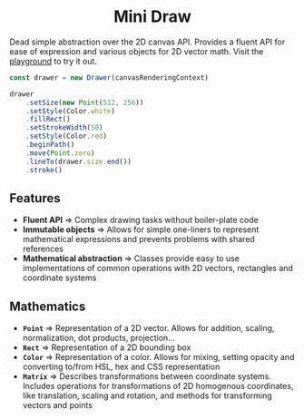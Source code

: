 <h1 align=center>Mini Draw</h1>

Dead simple abstraction over the 2D canvas API. Provides a fluent API for ease of expression and various objects for 2D vector math. Visit the [playground](https://bt7s7k7.github.io/Drawer/) to try it out.

```ts
const drawer = new Drawer(canvasRenderingContext)

drawer
    .setSize(new Point(512, 256))
    .setStyle(Color.white)
    .fillRect()
    .setStrokeWidth(50)
    .setStyle(Color.red)
    .beginPath()
    .move(Point.zero)
    .lineTo(drawer.size.end())
    .stroke()
```

## Features

  - **Fluent API** ⇒ Complex drawing tasks without boiler-plate code
  - **Immutable objects** ⇒ Allows for simple one-liners to represent mathematical expressions and prevents problems with shared references
  - **Mathematical abstraction** ⇒ Classes provide easy to use implementations of common operations with 2D vectors, rectangles and coordinate systems

## Mathematics

  - **`Point`** ⇒ Representation of a 2D vector. Allows for addition, scaling, normalization, dot products, projection...
  - **`Rect`** ⇒ Representation of a 2D bounding box
  - **`Color`** ⇒ Representation of a color. Allows for mixing, setting opacity and converting to/from HSL, hex and CSS representation
  - **`Matrix`** ⇒ Describes transformations between coordinate systems. Includes operations for transformations of 2D homogenous coordinates, like translation, scaling and rotation, and methods for transforming vectors and points


